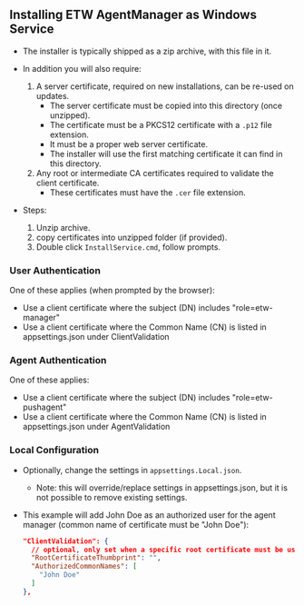 ## Installing ETW AgentManager as Windows Service

- The installer is typically shipped as a zip archive, with this file in it.

- In addition you will also require:
  
    1) A server certificate, required on new installations, can be re-used on updates.
       - The server certificate must be copied into this directory (once unzipped).
       - The certificate must be a PKCS12 certificate with a `.p12` file extension.
       - It must be a proper web server certificate.
       - The installer will use the first matching certificate it can find in this directory.
    2) Any root or intermediate CA certificates required to validate the client certificate.
       - These certificates must have the `.cer` file extension.

- Steps:
  
  1) Unzip archive.
  2) copy certificates into unzipped folder (if provided).
  3) Double click `InstallService.cmd`, follow prompts.

### User Authentication

One of these applies (when prompted by the browser):

- Use a client certificate where the subject (DN) includes "role=etw-manager" 
- Use a client certificate where the Common Name (CN) is listed in appsettings.json under ClientValidation

### Agent Authentication

One of these applies:

- Use a client certificate where the subject (DN) includes "role=etw-pushagent" 
- Use a client certificate where the Common Name (CN) is listed in appsettings.json under AgentValidation

### Local Configuration

- Optionally, change the settings in `appsettings.Local.json`.
  
  - Note: this will override/replace settings in appsettings.json, but it is not possible to remove existing settings.

- This example will add John Doe as an authorized user for the agent manager (common name of certificate must be "John Doe"):
  
  ```json
  "ClientValidation": {
    // optional, only set when a specific root certificate must be used for client authorization
    "RootCertificateThumbprint": "",
    "AuthorizedCommonNames": [
      "John Doe"
    ]
  },
  ```
